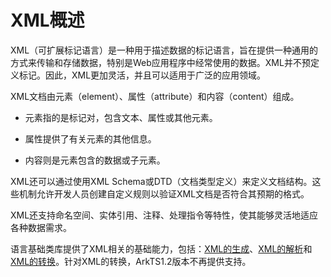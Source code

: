 # XML概述


XML（可扩展标记语言）是一种用于描述数据的标记语言，旨在提供一种通用的方式来传输和存储数据，特别是Web应用程序中经常使用的数据。XML并不预定义标记。因此，XML更加灵活，并且可以适用于广泛的应用领域。


XML文档由元素（element）、属性（attribute）和内容（content）组成。


- 元素指的是标记对，包含文本、属性或其他元素。

- 属性提供了有关元素的其他信息。

- 内容则是元素包含的数据或子元素。


XML还可以通过使用XML Schema或DTD（文档类型定义）来定义文档结构。这些机制允许开发人员创建自定义规则以验证XML文档是否符合其预期的格式。


XML还支持命名空间、实体引用、注释、处理指令等特性，使其能够灵活地适应各种数据需求。


语言基础类库提供了XML相关的基础能力，包括：[XML的生成](xml-generation.md)、[XML的解析](xml-parsing.md)和[XML的转换](xml-conversion.md)。针对XML的转换，ArkTS1.2版本不再提供支持。

